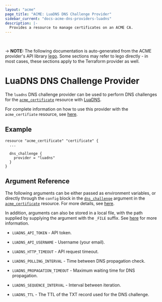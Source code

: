 ```yaml
---
layout: "acme"
page_title: "ACME: LuaDNS DNS Challenge Provider"
sidebar_current: "docs-acme-dns-providers-luadns"
description: |-
  Provides a resource to manage certificates on an ACME CA.
---
```

<br>

-> **NOTE:** The following documentation is auto-generated from the
ACME provider's API library [lego](https://go-acme.github.io/lego/).
Some sections may refer to lego directly - in most cases, these
sections apply to the Terraform provider as well.

# LuaDNS DNS Challenge Provider

The `luadns` DNS challenge provider can be used to perform DNS challenges for
the [`acme_certificate`][resource-acme-certificate] resource with
[LuaDNS](https://luadns.com).

[resource-acme-certificate]: /docs/providers/acme/r/certificate.html

For complete information on how to use this provider with the `acme_certifiate`
resource, see [here][resource-acme-certificate-dns-challenges].

[resource-acme-certificate-dns-challenges]: /docs/providers/acme/r/certificate.html#using-dns-challenges

## Example

```hcl
resource "acme_certificate" "certificate" {
  ...

  dns_challenge {
    provider = "luadns"
  }
}
```
## Argument Reference

The following arguments can be either passed as environment variables, or
directly through the `config` block in the
[`dns_challenge`][resource-acme-certificate-dns-challenge-arg] argument in the
[`acme_certificate`][resource-acme-certificate] resource. For more details, see
[here][resource-acme-certificate-dns-challenges].

[resource-acme-certificate-dns-challenge-arg]: /docs/providers/acme/r/certificate.html#dns_challenge

In addition, arguments can also be stored in a local file, with the path
supplied by supplying the argument with the `_FILE` suffix. See
[here][acme-certificate-file-arg-example] for more information.

[acme-certificate-file-arg-example]: /docs/providers/acme/r/certificate.html#using-variable-files-for-provider-arguments

* `LUADNS_API_TOKEN` - API token.
* `LUADNS_API_USERNAME` - Username (your email).

* `LUADNS_HTTP_TIMEOUT` - API request timeout.
* `LUADNS_POLLING_INTERVAL` - Time between DNS propagation check.
* `LUADNS_PROPAGATION_TIMEOUT` - Maximum waiting time for DNS propagation.
* `LUADNS_SEQUENCE_INTERVAL` - Interval between iteration.
* `LUADNS_TTL` - The TTL of the TXT record used for the DNS challenge.


